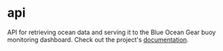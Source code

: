# api

API for retrieving ocean data and serving it to the Blue Ocean Gear buoy monitoring dashboard. Check out the project's [documentation](http://11th-Hour-Data-Science.github.io/api/).